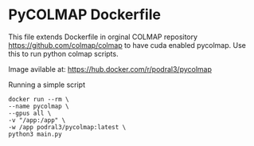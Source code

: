 # PyCOLMAP Dockerfile

This file extends Dockerfile in orginal COLMAP repository https://github.com/colmap/colmap to have cuda enabled pycolmap.
Use this to run python colmap scripts.

Image avilable at: https://hub.docker.com/r/podral3/pycolmap

Running a simple script

```
docker run --rm \
--name pycolmap \
--gpus all \
-v "/app:/app" \
-w /app podral3/pycolmap:latest \
python3 main.py
```
